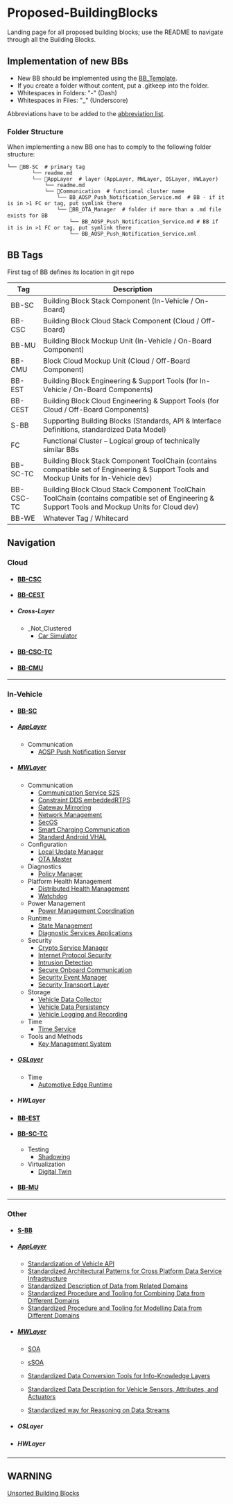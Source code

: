 # Proposed-BuildingBlocks

Landing page for all proposed building blocks; use the README to navigate through all the Building Blocks.

## Implementation of new BBs

- New BB should be implemented using the [BB_Template](/utils/BB_Template.md).  
- If you create a folder without content, put a .gitkeep into the folder.  
- Whitespaces in Folders: "-" (Dash)  
- Whitespaces in Files: "_" (Underscore)  

Abbreviations have to be added to the [abbreviation list](/utils/Abbreviations.md).

### Folder Structure

When implementing a new BB one has to comply to the following folder structure:

```
└── 📁BB-SC  # primary tag
        └── readme.md  
        └── 📁AppLayer  # layer (AppLayer, MWLayer, OSLayer, HWLayer)
            └── readme.md  
            └── 📁Communication  # functional cluster name
                └── BB_AOSP_Push_Notification_Service.md  # BB - if it is in >1 FC or tag, put symlink there
                └── 📁BB_OTA_Manager  # folder if more than a .md file exists for BB
                    └── BB_AOSP_Push_Notification_Service.md # BB if it is in >1 FC or tag, put symlink there
                    └── BB_AOSP_Push_Notification_Service.xml 

```

## BB Tags

First tag of BB defines its location in git repo

|Tag|Description|
|----|----|
|BB-SC|Building Block Stack Component (In-Vehicle / On-Board)|
|BB-CSC|Building Block Cloud Stack Component (Cloud / Off-Board)|
|BB-MU|Building Block Mockup Unit (In-Vehicle / On-Board Component)|
|BB-CMU|Block Cloud Mockup Unit (Cloud / Off-Board Component)|
|BB-EST|Building Block Engineering & Support Tools (for In-Vehicle / On-Board Components)|
|BB-CEST|Building Block Cloud Engineering & Support Tools (for Cloud / Off-Board Components)|
|S-BB|Supporting Building Blocks (Standards, API & Interface Definitions, standardized Data Model)|
|FC|Functional Cluster – Logical group of technically similar BBs|
|BB-SC-TC|Building Block Stack Component ToolChain (contains compatible set of Engineering & Support Tools and Mockup Units for In-Vehicle dev)|
|BB-CSC-TC|Building Block Cloud Stack Component ToolChain ToolChain (contains compatible set of Engineering & Support Tools and Mockup Units for Cloud dev)|
|BB-WE|Whatever Tag / Whitecard|

## Navigation

### Cloud

- #### [BB-CSC](/BB-CSC/BB-CSC.md)

- #### [BB-CEST](/BB-CEST/BB-CEST.md)

- ##### Cross-Layer  

  - _Not_Clustered
    - [Car Simulator](/BB-CEST/_Not_Clustered/BB_Car_Simulator.md)

- #### [BB-CSC-TC](/BB-CSC-TC/BB-CSC-TC.md)

- #### [BB-CMU](/BB-CMU/BB-CMU.md)

***

### In-Vehicle

- #### [BB-SC](/BB-SC/BB-SC.md)

- ##### [AppLayer](/BB-SC/AppLayer/Applayer.md)

  - Communication
    - [AOSP Push Notification Server](/BB-SC/MWLayer/Communication/BB_Communication_Server_S2S.md)

- ##### [MWLayer](/BB-SC/MWLayer/MWLayer.md)

  - Communication
    - [Communication Service S2S](/BB-SC/MWLayer/Communication/BB_Communication_Service_S2S.md)
    - [Constraint DDS embeddedRTPS](/BB-SC/MWLayer/Communication/BB_Constraint_DDS_embeddedRTPS.md)
    - [Gateway Mirroring](/BB-SC/MWLayer/Communication/BB_Gateway_Mirroring.md)
    - [Network Management](/BB-SC/MWLayer/Communication/BB_Network_Management.md)
    - [SecOS](/BB-SC/MWLayer/Communication/BB_SecOS.md)
    - [Smart Charging Communication](/BB-SC/MWLayer/Communication/BB_Smart_Charging_Communication.md)
    - [Standard Android VHAL](/BB-SC/MWLayer/Communication/BB_Standard_Android_VHAL.md)
  - Configuration
    - [Local Update Manager](/BB-SC/MWLayer/Configuration/BB_Local_Update_Manager.md)
    - [OTA Master](/BB-SC/MWLayer/Configuration/BB_OTA_Master.md)
  - Diagnostics
    - [Policy Manager](/BB-SC/MWLayer/Diagnostics/BB_Policy_Manager.md)
  - Platform Health Management
    - [Distributed Health Management](/BB-SC/MWLayer/Platform-Health-Management/BB_Distributed_Health_Management.md)
    - [Watchdog](/BB-SC/MWLayer/Platform-Health-Management/BB_Watchdog.md)
  - Power Management
    - [Power Management Coordination](/BB-SC/MWLayer/Power-Management/BB_Power_Management_Coordination.md)
  - Runtime
    - [State Management](/BB-SC/MWLayer/Runtime/BB_State_Management.md)
    - [Diagnostic Services Applications](/BB-SC/MWLayer/Runtime/BB_State_Management.md)
  - Security
    - [Crypto Service Manager](/BB-SC/MWLayer/Security/BB_Crypto_Service_Manager.md)
    - [Internet Protocol Security](/BB-SC/MWLayer/Security/BB_Internet_Protocol_Security.md)
    - [Intrusion Detection](/BB-SC/MWLayer/Security/BB_Intrusion_Detection.md)
    - [Secure Onboard Communication](/BB-SC/MWLayer/Security/BB_Secure_Onboard_Communication.md)
    - [Security Event Manager](/BB-SC/MWLayer/Security/BB_Security_Event_Manager.md)
    - [Security Transport Layer](/BB-SC/MWLayer/Security/BB_Security_Transport_Layer.md)
  - Storage
    - [Vehicle Data Collector](/BB-SC/MWLayer/Storage/BB_Vehicle_Data_Collector.md)
    - [Vehicle Data Persistency](/BB-SC/MWLayer/Storage/BB_Vehicle_Data_Persistency.md)
    - [Vehicle Logging and Recording](/BB-SC/MWLayer/Storage/BB_Vehicle_Logging_and_Recording.md)
  - Time
    - [Time Service](/BB-SC/MWLayer/Time/BB_Time_Service.md)
  - Tools and Methods
    - [Key Management System](/BB-SC/MWLayer/Tools-and-Methods/BB_Key_Management_System.md)

- ##### [OSLayer](/BB-SC/OSLayer/OSLayer.md)

  - Time
    - [Automotive Edge Runtime](/BB-SC/OSLayer/Time/BB_Automotive_Edge_Runtime.md)

- ##### HWLayer

- #### [BB-EST](/BB-EST/BB-EST.md)

- #### [BB-SC-TC](/BB-SC-TC/BB-SC-TC.md)

  - Testing
    - [Shadowing](/BB-SC-TC/Testing/BB_Shadowing.md)
  - Virtualization
    - [Digital Twin](/BB-SC-TC/Virtualization/BB_Digital_Twin.md)

- #### [BB-MU](/BB-MU/BB-MU.md)

***

### Other

- #### [S-BB](/S-BB/S-BB.md)

- ##### [AppLayer](/S-BB/AppLayer/AppLayer.md)

  - [Standardization of Vehicle API](/S-BB/AppLayer/BB_Standardization_of_Vehicle_API.md)
  - [Standardized Architectural Patterns for Cross Platform Data Service Infrastructure](/S-BB/AppLayer/BB_Standardized_Architectural_Patterns_for_Cross_Platform_Data_Service_Infrastructure.md)
  - [Standardized Description of Data from Related Domains](/S-BB/AppLayer/BB_Standardized_Description_of_Data_from_Related_Domains.md)
  - [Standardized Procedure and Tooling for Combining Data from Different Domains](/S-BB/AppLayer/BB_Standardized_Procedure_and_Tooling_for_Combining_Data_from_Different_Domains.md)
  - [Standardized Procedure and Tooling for Modelling Data from Different Domains](/S-BB/AppLayer/BB_Standardized_Procedure_and_Tooling_for_Modelling_Data_from_Different_Domains.md)

- ##### [MWLayer](/S-BB/MWLayer/MWLayer.md)

  - [SOA](/S-BB/MWLayer/BB_SOA.md)

  - [sSOA](/S-BB/MWLayer/BB_sSOA.md)

  - [Standardized Data Conversion Tools for Info-Knowledge Layers](/S-BB/MWLayer/BB_Standardized_Data_Conversion_Tools_for_Info_Knowledge_Layers.md)
  - [Standardized Data Description for Vehicle Sensors, Attributes, and Actuators](/S-BB/MWLayer/BB_Standardized_Data_Description_for_Vehicle_Sensors_Attributes_Actuators.md)
  - [Standardized way for Reasoning on Data Streams](/S-BB/MWLayer/BB_Standardized_way_for_Reasoning_on_Data_Streams.md)
  
- ##### OSLayer

- ##### HWLayer

***

## WARNING

[Unsorted Building Blocks](/unsorted_BB/)
